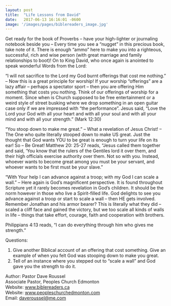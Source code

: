 ```yaml
---
layout: post
title:  "Life Lessons from David"
date:   2017-06-13 16:16:01 -0600
image: '/images/pages/biblereaders_image.jpg'
---
```

Get ready for the book of Proverbs – have your high-lighter or journaling notebook beside you – Every time you see a “nugget” in this precious book, take note of it. There is enough “ammo” here to make you into a righteous, successful, rich and wise person (with great marriage and family relationships to boot)!
On to King David, who once again is anointed to speak wonderful Words from the Lord:

“I will not sacrifice to the Lord my God burnt offerings that cost me nothing.” – Now this is a great principle for worship! If your worship “offerings” are a lazy affair – perhaps a spectator sport – then you are offering Him something that costs you nothing. Think of our offerings of worship for a moment. Since when is Church supposed to be free entertainment or a weird style of street busking where we drop something in an open guitar case only if we are impressed with “the performance”. Jesus said, “Love the Lord your God with all your heart and with all your soul and with all your mind and with all your strength.” (Mark 12:30)

“You stoop down to make me great.” – What a revelation of Jesus Christ! – The One who quite literally stooped down to make US great. Just the thought that God wants YOU to be great is enough to turn your life on its ear! So – Be Great! Matthew 20: 25-27 reads, “Jesus called them together and said, ‘You know that the rulers of the Gentiles lord it over them, and their high officials exercise authority over them. Not so with you. Instead, whoever wants to become great among you must be your servant, and whoever wants to be first must be your slave.”

“With Your help I can advance against a troop; with my God I can scale a wall.” – Here again is God’s magnificent perspective. It is found throughout Scripture yet it rarely becomes revelation in God’s children. It should be the norm however in those who live a Spirit-filled life. God delights to see you advance against a troop or start to scale a wall – then HE gets involved. Remember Jonathan and his armor bearer? This is literally what they did – scaled a cliff face and gained the victory, but we too scale all kinds of walls in life – things that take effort, courage, faith and cooperation with brothers.

Philippians 4:13 reads, “I can do everything through him who gives me strength.”

Questions:

1. Give another Biblical account of an offering that cost something.
Give an example of when you felt God was stooping down to make you great.
2. Tell of an instance where you stepped out to “scale a wall” and God gave you the strength to do it.

Author: Pastor Dave Roussel <br>
Associate Pastor, Peoples Church Edmonton <br>
Website: <a href="http://www.biblereaders.ca">www.biblereaders.ca</a> <br>
Website: <a href="http://www.peopleschurchedmonton.com">www.peopleschurchedmonton.com</a> <br>
Email: daveroussel@me.com

